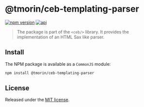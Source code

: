 # @tmorin/ceb-templating-parser

[![npm version](https://badge.fury.io/js/%40tmorin%2Fceb-templating-parser.svg)](https://badge.fury.io/js/%40tmorin%2Fceb-templating-parser)
[![api](https://img.shields.io/badge/-api-informational.svg)](https://tmorin.github.io/ceb/api/modules/_tmorin_ceb_templating_parser.html)

> The package is part of the `<ceb/>` library.
> It provides the implementation of an HTML Sax like parser.

## Install

The NPM package is available as a `CommonJS` module:

```bash
npm install @tmorin/ceb-templating-parser
```

## License

Released under the [MIT license].

[Custom Elements (v1)]: https://html.spec.whatwg.org/multipage/custom-elements.html
[MIT license]: http://opensource.org/licenses/MIT
